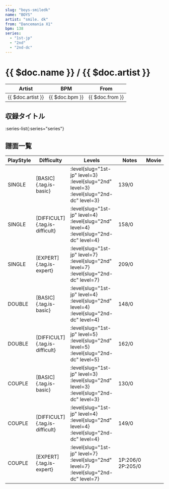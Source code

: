 ```yaml
---
slug: "boys-smiledk"
name: "BOYS"
artist: "smile. dk"
from: "Dancemania X1"
bpm: 138
series:
  - "1st-jp"
  - "2nd"
  - "2nd-dc"
---
```


# {{ $doc.name }} / {{ $doc.artist }}

|Artist|BPM|From|
|------|---|----|
|{{ $doc.artist }}|{{ $doc.bpm }}|{{ $doc.from }}|

## 収録タイトル

:series-list{:series="series"}

## 譜面一覧

|PlayStyle|Difficulty|Levels|Notes|Movie|
|---------|----------|------|-----|-----|
|SINGLE|[BASIC]{.tag.is-basic}|:level{slug="1st-jp" level=3} :level{slug="2nd" level=3} :level{slug="2nd-dc" level=3}|139/0||
|SINGLE|[DIFFICULT]{.tag.is-difficult}|:level{slug="1st-jp" level=4} :level{slug="2nd" level=4} :level{slug="2nd-dc" level=4}|158/0||
|SINGLE|[EXPERT]{.tag.is-expert}|:level{slug="1st-jp" level=7} :level{slug="2nd" level=7} :level{slug="2nd-dc" level=7}|209/0||
|DOUBLE|[BASIC]{.tag.is-basic}|:level{slug="1st-jp" level=4} :level{slug="2nd" level=4} :level{slug="2nd-dc" level=4}|148/0||
|DOUBLE|[DIFFICULT]{.tag.is-difficult}|:level{slug="1st-jp" level=5} :level{slug="2nd" level=5} :level{slug="2nd-dc" level=5}|162/0||
|COUPLE|[BASIC]{.tag.is-basic}|:level{slug="1st-jp" level=3} :level{slug="2nd" level=3} :level{slug="2nd-dc" level=3}|130/0|
|COUPLE|[DIFFICULT]{.tag.is-difficult}|:level{slug="1st-jp" level=4} :level{slug="2nd" level=4} :level{slug="2nd-dc" level=4}|149/0|
|COUPLE|[EXPERT]{.tag.is-expert}|:level{slug="1st-jp" level=7} :level{slug="2nd" level=7} :level{slug="2nd-dc" level=7}|1P:206/0 2P:205/0||

